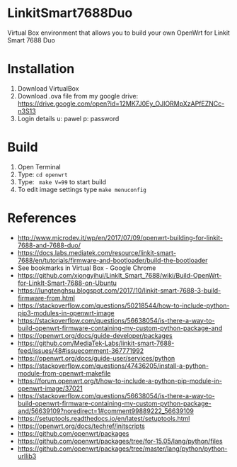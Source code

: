 # LinkitSmart7688Duo
Virtual Box environment that allows you to build your own OpenWrt for Linkit Smart 7688 Duo

# Installation 
1. Download VirtualBox
2. Download .ova file from my google drive: https://drive.google.com/open?id=12MK7J0Ey_OJIORMpXzAPfEZNCc-n3S13
3. Login details u: pawel p: password

# Build
1. Open Terminal
2. Type: ``` cd openwrt ```
3. Type: ``` make V=99``` to start build
4. To edit image settings type ```make menuconfig```

# References 
- http://www.microdev.it/wp/en/2017/07/09/openwrt-building-for-linkit-7688-and-7688-duo/
- https://docs.labs.mediatek.com/resource/linkit-smart-7688/en/tutorials/firmware-and-bootloader/build-the-bootloader
- See bookmarks in Virtual Box - Google Chrome
- https://github.com/xiongyihui/LinkIt_Smart_7688/wiki/Build-OpenWrt-for-LinkIt-Smart-7688-on-Ubuntu
- https://lungtenghsu.blogspot.com/2017/10/linkit-smart-7688-3-build-firmware-from.html
- https://stackoverflow.com/questions/50218544/how-to-include-python-pip3-modules-in-openwrt-image
- https://stackoverflow.com/questions/56638054/is-there-a-way-to-build-openwrt-firmware-containing-my-custom-python-package-and
- https://openwrt.org/docs/guide-developer/packages
- https://github.com/MediaTek-Labs/linkit-smart-7688-feed/issues/48#issuecomment-367771992
- https://openwrt.org/docs/guide-user/services/python
- https://stackoverflow.com/questions/47436205/install-a-python-module-from-openwrt-makefile
- https://forum.openwrt.org/t/how-to-include-a-python-pip-module-in-openwrt-image/37021
- https://stackoverflow.com/questions/56638054/is-there-a-way-to-build-openwrt-firmware-containing-my-custom-python-package-and/56639109?noredirect=1#comment99889222_56639109
- https://setuptools.readthedocs.io/en/latest/setuptools.html
- https://openwrt.org/docs/techref/initscripts
- https://github.com/openwrt/packages
- https://github.com/openwrt/packages/tree/for-15.05/lang/python/files
- https://github.com/openwrt/packages/tree/master/lang/python/python-urllib3
